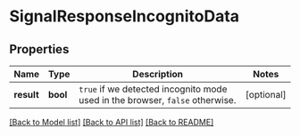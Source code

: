 # SignalResponseIncognitoData

## Properties
Name | Type | Description | Notes
------------ | ------------- | ------------- | -------------
**result** | **bool** | `true` if we detected incognito mode used in the browser, `false` otherwise. | [optional] 

[[Back to Model list]](../../README.md#documentation-for-models) [[Back to API list]](../../README.md#documentation-for-api-endpoints) [[Back to README]](../../README.md)

